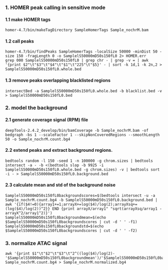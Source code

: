 ### 1. HOMER peak calling in sensitive mode

#### 1.1 make HOMER tags
```
homer-4.7/bin/makeTagDirectory SampleHomerTags Sample_nochrM.bam
```

#### 1.2 call peaks
```
homer-4.7/bin/findPeaks SampleHomerTags -localSize 50000 -minDist 50 -size 150 -fragLength 0 -o SamplelS50000mD50s150fL0 2> HOMER.err
grep 000 SamplelS50000mD50s150fL0 | grep chr - | grep -v = | awk '{print $2"\t"$3"\t"$4"\t"$1"\t"225"\t"$5}' - | sort -k 1d,1 -k 2n,2 > SamplelS50000mD50s150fL0.whole.bed
```

#### 1.3 remove peaks overlapping blacklisted regions
```
intersectBed -a SamplelS50000mD50s150fL0.whole.bed -b blacklist.bed -v > SamplelS50000mD50s150fL0.bed
```

### 2. model the background

#### 2.1 generate coverage signal (RPM) file
```
deepTools-2.4.2_develop/bin/bamCoverage -b Sample_nochrM.bam -of bedgraph -bs 1 --scaleFactor 1 --skipNonCoveredRegions --smoothLength 50 -o Sample_nochrM.count.bg4
```

#### 2.2 extend peaks and extract background regions.
```
bedtools random -l 150 -seed 1 -n 100000 -g chrom.sizes | bedtools intersect -a - -b <(bedtools slop -b 9925 -i SamplelS50000mD50s150fL0.whole.bed -g chrom.sizes) -v | bedtools sort -i - > SamplelS50000mD50s150fL0.background.bed
```

#### 2.3 calculate mean and std of the background noise
```
SamplelS50000mD50s150fL0backgroundscores=$(bedtools intersect -u -a Sample_nochrM.count.bg4 -b SamplelS50000mD50s150fL0.background.bed | awk '{if($4!=0){array1+=1;arrayX+=log($4)/log(2);arrayXsq+=(log($4)/log(2))^2}} END {print arrayX/array1" "sqrt(arrayXsq/array1 - arrayX^2/array1^2)}')
SamplelS50000mD50s150fL0backgroundmean=$(echo $SamplelS50000mD50s150fL0backgroundscores | cut -d ' ' -f1)
SamplelS50000mD50s150fL0backgroundstd=$(echo $SamplelS50000mD50s150fL0backgroundscores | cut -d ' ' -f2)
```

### 3. normalize ATAC signal
```
awk '{print $1"\t"$2"\t"$3"\t"2^((log($4)/log(2)-'$SamplelS50000mD50s150fL0backgroundmean')/'$SamplelS50000mD50s150fL0backgroundstd')-1}' Sample_nochrM.count.bg4 > Sample_nochrM.normalized.bg4
```
